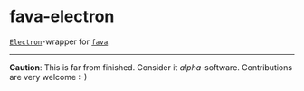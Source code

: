 # fava-electron

[`Electron`](http://electron.atom.io)-wrapper for [`fava`](https://github.com/aumayr/fava).

---
**Caution**: This is far from finished. Consider it *alpha*-software. Contributions are very welcome :-)
